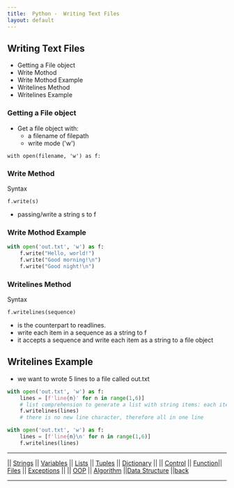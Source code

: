 ```yaml
---
title:  Python -  Writing Text Files 
layout: default
---
```


## Writing Text Files

* Getting a File object 
* Write Mothod
* Write Mothod Example
* Writelines Method
* Writelines Example

### Getting a File object 

* Get a file object with:
  * a filename of filepath
  * write mode ('w')

```text
with open(filename, 'w') as f:
```

### Write Method

Syntax

```text
f.write(s)
```

* passing/write a string s to f

### Write Mothod Example

```python
with open('out.txt', 'w') as f: 
    f.write("Hello, world!")
    f.write("Good morning!\n")
    f.write("Good night!\n")
```

### Writelines Method

Syntax

```text
f.writelines(sequence)
```

* is the counterpart to readlines.
* write each item in a sequence as a string to f
* it accepts a sequence and write each item as a string to a file object

## Writelines Example

* we want to wrote 5 lines to a file called out.txt

```python
with open('out.txt', 'w') as f: 
    lines = [f'line{n}' for n in range(1,6)]
    # list comprehension to generate a list with string items: each item will be the string line 1 to line 5
    f.writelines(lines)
    # there is no new line character, therefore all in one line
```

```python
with open('out.txt', 'w') as f: 
    lines = [f'line{n}\n' for n in range(1,6)]
    f.writelines(lines)
```

---

|| [Strings](./strings.html) || [Variables](./variables.html) || [Lists](./lists.html) || [Tuples](./tuples.html) || [Dictionary](./dictionary.html) ||
|| [Control](./control.html) || [Function](./function.html)|| [Files](./files.html) || [Exceptions](./exceptions.html) ||
|| [OOP](./oop.html) || [Algorithm](./algorithm.html) ||[Data Structure](./datastructure.html) ||[back](./index.html)

---
